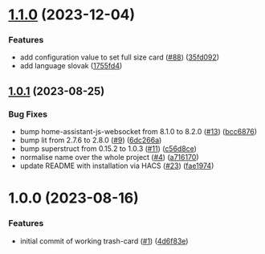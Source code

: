 # [1.1.0](https://github.com/idaho/hassio-trash-card/compare/1.0.1...1.1.0) (2023-12-04)


### Features

* add configuration value to set full size card ([#88](https://github.com/idaho/hassio-trash-card/issues/88)) ([35fd092](https://github.com/idaho/hassio-trash-card/commit/35fd092373dc90c97020e41a16b7001d371c1f5b))
* add language slovak ([1755fd4](https://github.com/idaho/hassio-trash-card/commit/1755fd4396e0b1f5213de76ccb2984e5e69864b6))

## [1.0.1](https://github.com/idaho/hassio-trash-card/compare/1.0.0...1.0.1) (2023-08-25)


### Bug Fixes

* bump home-assistant-js-websocket from 8.1.0 to 8.2.0 ([#13](https://github.com/idaho/hassio-trash-card/issues/13)) ([bcc6876](https://github.com/idaho/hassio-trash-card/commit/bcc6876f4b0810eb897598f1a4694f2a1e444378))
* bump lit from 2.7.6 to 2.8.0 ([#9](https://github.com/idaho/hassio-trash-card/issues/9)) ([6dc266a](https://github.com/idaho/hassio-trash-card/commit/6dc266a1a3841c5a723ea80ca4d4bc624234d531))
* bump superstruct from 0.15.2 to 1.0.3 ([#11](https://github.com/idaho/hassio-trash-card/issues/11)) ([c56d8ce](https://github.com/idaho/hassio-trash-card/commit/c56d8ce27c139e93497b5ee6ef70c9d8b9161d16))
* normalise name over the whole project ([#4](https://github.com/idaho/hassio-trash-card/issues/4)) ([a716170](https://github.com/idaho/hassio-trash-card/commit/a7161701179128eb678f481f5ab6531c373354a2))
* update README with installation via HACS ([#23](https://github.com/idaho/hassio-trash-card/issues/23)) ([fae1974](https://github.com/idaho/hassio-trash-card/commit/fae197472402cbec268ce3a2b9f7ccad454057f4))

# 1.0.0 (2023-08-16)


### Features

* initial commit of working trash-card ([#1](https://github.com/idaho/hassio-trash-card/issues/1)) ([4d6f83e](https://github.com/idaho/hassio-trash-card/commit/4d6f83e072823a43363671f32f392ec99787786c))
